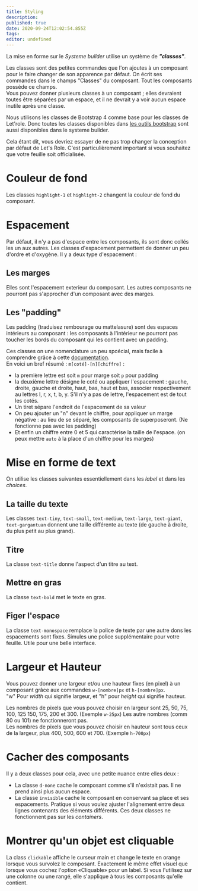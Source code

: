 ```yaml
---
title: Styling
description: 
published: true
date: 2020-09-24T12:02:54.855Z
tags: 
editor: undefined
---
```


La mise en forme sur le *Systeme builder* utilise un système de **_"classes"_**.

Les classes sont des petites commandes que l'on ajoutes à un composant pour le faire changer de son apparence par défaut. On écrit ses commandes dans le champs "Classes" du composant. Tout les composants possède ce champs.  
Vous pouvez donner plusieurs classes à un composant ; elles devraient toutes être séparées par un espace, et il ne devrait y a voir aucun espace inutile après une classe.

Nous utilisons les classes de Bootstrap 4 comme base pour les classes de Let'role. Donc toutes les classes disponibles dans [les outils bootstrap](https://getbootstrap.com/docs/4.4/utilities/spacing/) sont aussi disponibles dans le systeme builder.

Cela étant dit, vous devriez essayer de ne pas trop changer la conception par défaut de Let's Role. C'est particulièrement important si vous souhaitez que votre feuille soit officialisée.

# Couleur de fond
Les classes `highlight-1` et `highlight-2` changent la couleur de fond du composant.

# Espacement
Par défaut, il n'y a pas d'espace entre les composants, ils sont donc collés les un aux autres. Les classes d'espacement permettent de donner un peu d'ordre et d'oxygène.
Il y a deux type d'espacement :
## Les marges
Elles sont l'espacement exterieur du composant. Les autres composants ne pourront pas s'approcher d'un composant avec des marges.
## Les "padding"
Les padding (traduisez rembourage ou mattelasure) sont des espaces intérieurs au composant : les composants à l'intérieur ne pourront pas toucher les bords du composant qui les contient avec un padding.

Ces classes on une nomenclature un peu spcécial, mais facile à comprendre grâce à cette [documentation](https://getbootstrap.com/docs/4.4/utilities/spacing/).  
En voici un bref résumé : `m[coté]-[n][chiffre]` :
* la première lettre est soit `m` pour marge soit `p` pour padding  
* la deuxième lettre désigne le coté ou appliquer l'espacement : gauche, droite, gauche et droite, haut, bas, haut et bas, associer respectivement au lettres l, r, x, t, b, y. S'il n'y a pas de lettre, l'espacement est de tout les cotés.
* Un tiret sépare l'endroit de l'espacement de sa valeur
* On peu ajouter un "n" devant le chiffre, pour appliquer un marge négative : au lieu de se séparé, les composants de superposeront. (Ne fonctionne pas avec les padding)
* Et enfin un chiffre entre 0 et 5 qui caractérise la taille de l'espace. (on peux mettre `auto` à la place d'un chiffre pour les marges)

# Mise en forme de text
On utilise les classes suivantes essentiellement dans les *label* et dans les *choices*.
## La taille du texte
Les classes `text-tiny`, `text-small`, `text-medium`, `text-large`, `text-giant`, `text-gargantuan` donnent une taille différente au texte (de gauche à droite, du plus petit au plus grand).

## Titre
La classe `text-title` donne l'aspect d'un titre au text.

## Mettre en gras
La classe `text-bold` met le texte en gras.

## Figer l'espace
La classe `text-monospace` remplace la police de texte par une autre dons les espacements sont fixes. Simules une police supplémentaire pour votre feuille. Utile pour une belle interface.

# Largeur et Hauteur
Vous pouvez donner une largeur et/ou une hauteur fixes (en pixel) à un composant grâce aux commandes `w-[nombre]px` et `h-[nombre]px`.  
"w" Pour *width* qui signifie largeur, et "h" pour *height* qui signifie hauteur.

Les nombres de pixels que vous pouvez choisir en largeur sont 25, 50, 75, 100, 125 150, 175, 200 et 300. (Exemple `w-25px`) Les autre nombres (comm 80 ou 101) ne fonctionneront pas.  
Les nombres de pixels que vous pouvez choisir en hauteur sont tous ceux de la largeur, plus 400, 500, 600 et 700. (Exemple `h-700px`)

# Cacher des composants
Il y a deux classes pour cela, avec une petite nuance entre elles deux :
* La classe `d-none` cache le composant comme s'il n'existait pas. Il ne prend ainsi plus aucun espace.
* La classe `invisible` cache le composant en conservant sa place et ses espacements. Pratique si vous voulez ajuster l'alignement entre deux lignes contenants des éléments différents.
Ces deux classes ne fonctionnent pas sur les *containers*.

# Montrer qu'un objet est cliquable
La class `clickable` affiche le curseur main et change le texte en orange lorsque vous survolez le composant. Exactement le même effet visuel que lorsque vous cochez l'option «Cliquable» pour un label. Si vous l'utilisez sur une colonne ou une rangé, elle s'applique à tous les composants qu'elle contient.

